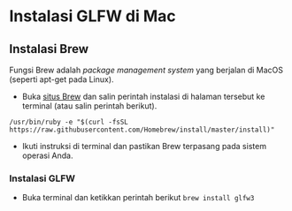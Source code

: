 # Instalasi GLFW di Mac

## Instalasi Brew
Fungsi Brew adalah _package management system_ yang berjalan di MacOS (seperti apt-get pada Linux). 
- Buka [situs Brew](https://brew.sh/) dan salin perintah instalasi di halaman tersebut ke terminal (atau salin perintah berikut). 

``` 
/usr/bin/ruby -e "$(curl -fsSL https://raw.githubusercontent.com/Homebrew/install/master/install)"
``` 
- Ikuti instruksi di terminal dan pastikan Brew terpasang pada sistem operasi Anda. 

### Instalasi GLFW
- Buka terminal dan ketikkan perintah berikut
```brew install glfw3 ``` 
